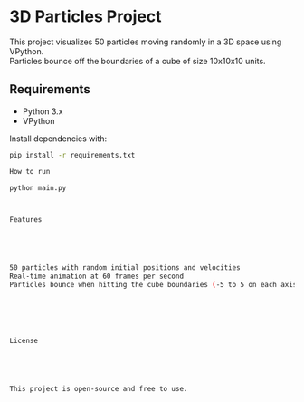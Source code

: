 # 3D Particles Project

This project visualizes 50 particles moving randomly in a 3D space using VPython.  
Particles bounce off the boundaries of a cube of size 10x10x10 units.

## Requirements

- Python 3.x  
- VPython

Install dependencies with:  
```bash
pip install -r requirements.txt

How to run

python main.py



Features





50 particles with random initial positions and velocities
Real-time animation at 60 frames per second
Particles bounce when hitting the cube boundaries (-5 to 5 on each axis)






License





This project is open-source and free to use.




